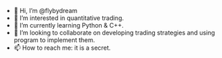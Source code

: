 - 👋 Hi, I’m @flybydream
- 👀 I’m interested in quantitative trading.
- 🌱 I’m currently learning Python & C++.
- 💞️ I’m looking to collaborate on developing trading strategies and using program to implement them.
- 📫 How to reach me: it is a secret.

<!---
flybydream/flybydream is a ✨ special ✨ repository because its `README.md` (this file) appears on your GitHub profile.
You can click the Preview link to take a look at your changes.
--->
